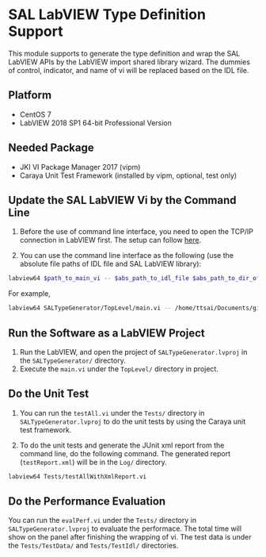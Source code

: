 # SAL LabVIEW Type Definition Support

This module supports to generate the type definition and wrap the SAL LabVIEW APIs by the LabVIEW import shared library wizard. The dummies of control, indicator, and name of vi will be replaced based on the IDL file.

## Platform

- CentOS 7
- LabVIEW 2018 SP1 64-bit Professional Version

## Needed Package

- JKI VI Package Manager 2017 (vipm)
- Caraya Unit Test Framework (installed by vipm, optional, test only)

## Update the SAL LabVIEW Vi by the Command Line

1. Before the use of command line interface, you need to open the TCP/IP connection in LabVIEW first. The setup can follow [here](https://support.vipm.io/hc/en-us/articles/214135683-Resolving-issues-with-VIPM-connecting-to-LabVIEW).

2. You can use the command line interface as the following (use the absolute file paths of IDL file and SAL LabVIEW library):

``` bash
labview64 $path_to_main_vi -- $abs_path_to_idl_file $abs_path_to_dir_of_lvlib
```

For example,

```bash
labview64 SALTypeGenerator/TopLevel/main.vi -- /home/ttsai/Documents/github/ts_SALLabVIEW/Tests/TestIdl/sal_Test.idl /home/ttsai/Documents/github/ts_SALLabVIEW/Tests/TestData/
```

## Run the Software as a LabVIEW Project

1. Run the LabVIEW, and open the project of `SALTypeGenerator.lvproj` in the `SALTypeGenerator/` directory.
2. Execute the `main.vi` under the `TopLevel/` directory in project.

## Do the Unit Test

1. You can run the `testAll.vi` under the `Tests/` directory in `SALTypeGenerator.lvproj` to do the unit tests by using the Caraya unit test framework.

2. To do the unit tests and generate the JUnit xml report from the command line, do the following command. The generated report (`testReport.xml`) will be in the `Log/` directory.

```bash
labview64 Tests/testAllWithXmlReport.vi
```

## Do the Performance Evaluation

You can run the `evalPerf.vi` under the `Tests/` directory in `SALTypeGenerator.lvproj` to evaluate the performace. The total time will show on the panel after finishing the wrapping of vi. The test data is under the `Tests/TestData/` and `Tests/TestIdl/` directories.
